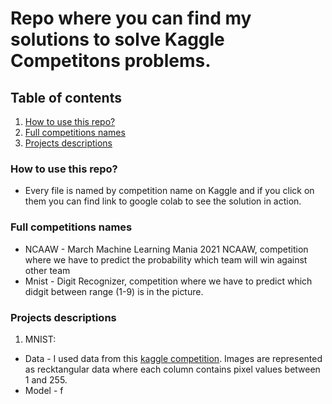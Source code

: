 # Repo where you can find my solutions to solve Kaggle Competitons problems.
## Table of contents
1. [How to use this repo?](#How-to-use-this-repo)
2. [Full competitions names](#Full-competitions-names)
3. [Projects descriptions](#Projects-descriptions)

### How to use this repo?
  - Every file is named by competition name on Kaggle and if you click on them you can find link to google colab    to see the solution in action.
### Full competitions names
 - NCAAW - March Machine Learning Mania 2021 NCAAW, competition where we have to predict the probability which team will win against other team
 - Mnist - Digit Recognizer, competition where we have to predict which didgit between range (1-9) is in the picture.
### Projects descriptions
1. MNIST:
  - Data - I used data from this [kaggle competition](https://www.kaggle.com/c/digit-recognizer). Images are represented as       recktangular data where each column contains pixel values between 1 and 255.
  - Model - f

